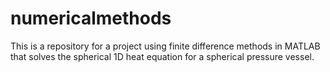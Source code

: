 # numericalmethods
This is a repository for a project using finite difference methods in MATLAB that solves the spherical 1D heat equation for a spherical pressure vessel. 


